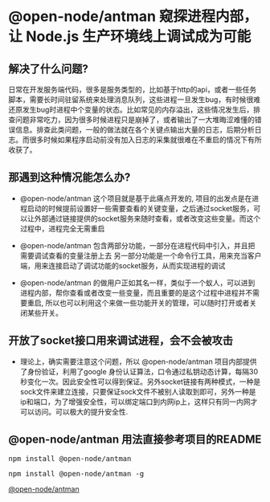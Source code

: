 # @open-node/antman 窥探进程内部，让 Node.js 生产环境线上调试成为可能

## 解决了什么问题?

日常在开发服务端代码，很多是服务类型的，比如基于http的api，或者一些任务脚本，需要长时间驻留系统来处理消息队列，这些进程一旦发生bug，有时候很难还原发生bug时进程中个变量的状态。比如常见的内存溢出，这些情况发生后，排查问题非常吃力，因为很多时候进程只是崩掉了，或者输出了一大堆晦涩难懂的错误信息。排查此类问题，一般的做法就在各个关键点输出大量的日志，后期分析日志。而很多时候如果程序启动前没有加入日志的采集就很难在不重启的情况下有所收获了。

## 那遇到这种情况能怎么办?
* @open-node/antman 这个项目就是基于此痛点开发的, 项目的出发点是在进程启动的时候提前设置好一些需要查看的关键变量，之后通过socket服务，可以让外部通过链接提供的socket服务来随时查看，或者改变这些变量。而这个过程中，进程完全无需重启

* @open-node/antman 包含两部分功能，一部分在进程代码中引入，并且把需要调试查看的变量注册上去
另一部分功能是一个命令行工具，用来充当客户端，用来连接启动了调试功能的socket服务，从而实现进程的调试

* @open-node/antman 的做用户正如其名一样，类似于一个蚁人，可以进到进程内部，帮你查看或者改变一些变量，而且重要的是这个过程中进程并不需要重启, 所以也可以利用这个来做一些功能开关的管理，可以随时打开或者关闭某些开关。

## 开放了socket接口用来调试进程，会不会被攻击
* 理论上，确实需要注意这个问题，所以 @open-node/antman 项目内部提供了身份验证，利用了google 身份认证算法，口令通过私钥动态计算，每隔30秒变化一次。因此安全性可以得到保证。另外socket链接有两种模式，一种是sock文件来建立连接，只要保证sock文件不被别人读取到即可，另外一种是ip和端口，为了增强安全性，可以绑定端口到内网ip上，这样只有同一内网才可以访问。可以极大的提升安全性.


## @open-node/antman 用法直接参考项目的README

<pre>npm install @open-node/antman </pre>
<pre>npm install @open-node/antman -g </pre>

[@open-node/antman](https://github.com/open-node/antman)
